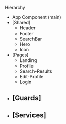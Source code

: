 
Hierarchy

- App Component   (main)
- [Shared]
    - Header
    - Footer
    - SearchBar
    - Hero
    - Icon
- [Pages]
    - Landing
    - Profile
    - Search-Results
    - Edit-Profile
    - Login
- [Guards]
    - 
- [Services]
    - 